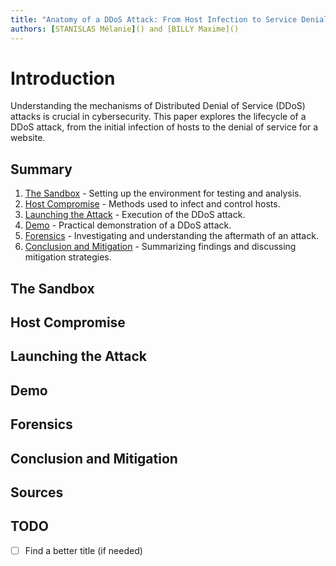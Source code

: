 ```yaml
---
title: "Anatomy of a DDoS Attack: From Host Infection to Service Denial"
authors: [STANISLAS Mélanie]() and [BILLY Maxime]()
---
```


# Introduction

Understanding the mechanisms of Distributed Denial of Service (DDoS) attacks is crucial in cybersecurity. This paper explores the lifecycle of a DDoS attack, from the initial infection of hosts to the denial of service for a website. 

## Summary

1. [The Sandbox](#the-sandbox) - Setting up the environment for testing and analysis.
2. [Host Compromise](#host-compromise) - Methods used to infect and control hosts.
3. [Launching the Attack](#launching-the-attack) - Execution of the DDoS attack.
4. [Demo](#demo) - Practical demonstration of a DDoS attack.
5. [Forensics](#forensics) - Investigating and understanding the aftermath of an attack.
6. [Conclusion and Mitigation](#conclusion-and-mitigation) - Summarizing findings and discussing mitigation strategies.

## The Sandbox

## Host Compromise

## Launching the Attack

## Demo

## Forensics

## Conclusion and Mitigation

## Sources

## TODO

- [ ] Find a better title (if needed)
